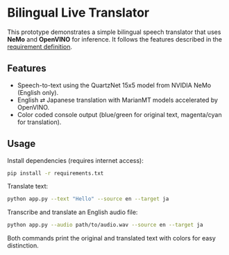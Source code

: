 # Bilingual Live Translator

This prototype demonstrates a simple bilingual speech translator that uses **NeMo**
and **OpenVINO** for inference.  It follows the features described in the
[requirement definition](Requirment_Definition.md).

## Features
- Speech-to-text using the QuartzNet 15x5 model from NVIDIA NeMo (English only).
- English ⇄ Japanese translation with MarianMT models accelerated by OpenVINO.
- Color coded console output (blue/green for original text, magenta/cyan for translation).

## Usage
Install dependencies (requires internet access):
```bash
pip install -r requirements.txt
```

Translate text:
```bash
python app.py --text "Hello" --source en --target ja
```

Transcribe and translate an English audio file:
```bash
python app.py --audio path/to/audio.wav --source en --target ja
```

Both commands print the original and translated text with colors for easy distinction.
